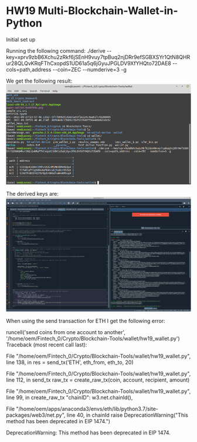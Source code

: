 # HW19 Multi-Blockchain-Wallet-in-Python

Initial set up

Running the following command: 
./derive --key=xprv9zbB6Xchu2zRkf6jSEnH9vuy7tpBuq2njDRr9efSGBXSYr1QtN8QHRur28QLQvKRqFThCxopdS1UD61a5q6jGyuJPGLDV9XfYHQto72DAE8 --cols=path,address --coin=ZEC --numderive=3 -g

We get the following result: 
![Initial Result](https://github.com/oodayeshukla/HW19_Multi-Blockchain-Wallet-in-Python/blob/main/1_Init_setup_transaction.png)


The derived keys are:
![Derived Keys](https://github.com/oodayeshukla/HW19_Multi-Blockchain-Wallet-in-Python/blob/main/2_Key_Tree.png) 

When using the send transaction for ETH I get the following error: 


runcell('send coins from one account to another', '/home/oem/Fintech_0/Crypto/Blockchain-Tools/wallet/hw19_wallet.py')
Traceback (most recent call last):

  File "/home/oem/Fintech_0/Crypto/Blockchain-Tools/wallet/hw19_wallet.py", line 138, in <module>
    res = send_tx('ETH', eth_from, eth_to, 20)

  File "/home/oem/Fintech_0/Crypto/Blockchain-Tools/wallet/hw19_wallet.py", line 112, in send_tx
    raw_tx = create_raw_tx(coin, account, recipient, amount)

  File "/home/oem/Fintech_0/Crypto/Blockchain-Tools/wallet/hw19_wallet.py", line 99, in create_raw_tx
    "chainID": w3.net.chainId(),

  File "/home/oem/apps/anaconda3/envs/eth/lib/python3.7/site-packages/web3/net.py", line 40, in chainId
    raise DeprecationWarning("This method has been deprecated in EIP 1474.")

DeprecationWarning: This method has been deprecated in EIP 1474.
  
  
